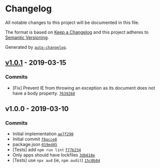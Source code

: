 # Changelog

All notable changes to this project will be documented in this file.

The format is based on [Keep a Changelog](https://keepachangelog.com/en/1.0.0/)
and this project adheres to [Semantic Versioning](https://semver.org/spec/v2.0.0.html).

Generated by [`auto-changelog`](https://github.com/CookPete/auto-changelog).

## [v1.0.1](https://github.com/ljharb/document.contains/compare/v1.0.0...v1.0.1) - 2019-03-15

### Commits

- [Fix] Prevent IE from throwing an exception as its document does not have a body property. [`7639260`](https://github.com/ljharb/document.contains/commit/763926012272e7adf39267d1a9bb872e2e6a9f89)

## v1.0.0 - 2019-03-10

### Commits

- Initial implementation [`ae7f290`](https://github.com/ljharb/document.contains/commit/ae7f29091502fd913ee657d8f59c46ba247688b1)
- Initial commit [`f8acce8`](https://github.com/ljharb/document.contains/commit/f8acce880902ab80dcde4488460ec3c815ede127)
- package.json [`019ed45`](https://github.com/ljharb/document.contains/commit/019ed45c67b3610c8d09a1ab9128cbbf03c028ee)
- [Tests] add `npm run lint` [`f77b234`](https://github.com/ljharb/document.contains/commit/f77b234a5be8b0dc7665ef193922625cec48347d)
- Only apps should have lockfiles [`3db618e`](https://github.com/ljharb/document.contains/commit/3db618e645be4e497a681e68cfcb04f7f6ccf95e)
- [Tests] use `npx aud` (ie, `npm audit`) [`15c0b84`](https://github.com/ljharb/document.contains/commit/15c0b840044250f186b61061da3b55b26e59952b)
